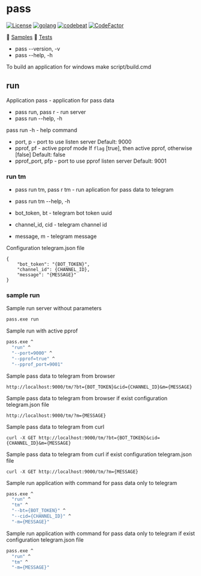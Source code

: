 # pass

[![License][1]][2] [![golang][10]][11] [![codebeat][20]][21] [![CodeFactor][22]][23] 

[1]: https://img.shields.io/badge/license-MIT-blue.svg?label=License&maxAge=86400 "License"
[2]: ./LICENSE

[10]: https://img.shields.io/badge/golang-1.14.4-blue.svg?style=flat "Golang"
[11]: https://golang.org

[20]: https://codebeat.co/badges/d7a74a17-b99c-4d59-a07d-20685cf169e4 "CODEBEAT"
[21]: https://codebeat.co/projects/github-com-karpovdl-pass-master

[22]: https://www.codefactor.io/repository/github/karpovdl/pass/badge "CodeFactor"
[23]: https://www.codefactor.io/repository/github/karpovdl/pass

:green_book: [Samples](./SAMPLES.md)
:green_book: [Tests](./TESTS.md)

* pass --version, -v
* pass --help, -h

To build an application for windows make script/build.cmd

## run

Application pass - application for pass data
* pass run, pass r - run server
* pass run --help, -h

pass run -h - help command
* port, p - port to use listen server
Default: 9000
* pprof, pf - active pprof mode
If `flag` [true], then active pprof, otherwise [false]
Default: false
* pprof_port, pfp - port to use pprof listen server
Default: 9001

### run tm

* pass run tm, pass r tm - run aplication for pass data to telegram
* pass run tm --help, -h

* bot_token, bt - telegram bot token uuid
* channel_id, cid - telegram channel id
* message, m - telegram message

Configuration telegram.json file

```
{
    "bot_token": "{BOT_TOKEN}",
    "channel_id": {CHANNEL_ID},
    "message": "{MESSAGE}"
}
```

### sample run

Sample run server without parameters

```bash
pass.exe run
```

Sample run with active pprof

```bash
pass.exe ^
  "run" ^
  "--port=9000" ^
  "--pprof=true" ^
  "--pprof_port=9001"
```

Sample pass data to telegram from browser

```http
http://localhost:9000/tm/?bt={BOT_TOKEN}&cid={CHANNEL_ID}&m={MESSAGE}
```

Sample pass data to telegram from browser if exist configuration telegram.json file

```http
http://localhost:9000/tm/?m={MESSAGE}
```

Sample pass data to telegram from curl

```http
curl -X GET http://localhost:9000/tm/?bt={BOT_TOKEN}&cid={CHANNEL_ID}&m={MESSAGE}
```

Sample pass data to telegram from curl if exist configuration telegram.json file

```http
curl -X GET http://localhost:9000/tm/?m={MESSAGE}
```

Sample run application with command for pass data only to telegram

```bash
pass.exe ^
  "run" ^
  "tm" ^
  "--bt={BOT_TOKEN}" ^
  "--cid={CHANNEL_ID}" ^
  "-m={MESSAGE}"
```

Sample run application with command for pass data only to telegram if exist configuration telegram.json file

```bash
pass.exe ^
  "run" ^
  "tm" ^
  "-m={MESSAGE}"
```
